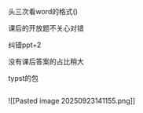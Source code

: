 头三次看word的格式()

课后的开放题不关心对错

纠错ppt+2

没有课后答案的占比稍大

typst的包
```

```

![[Pasted image 20250923141155.png]]
